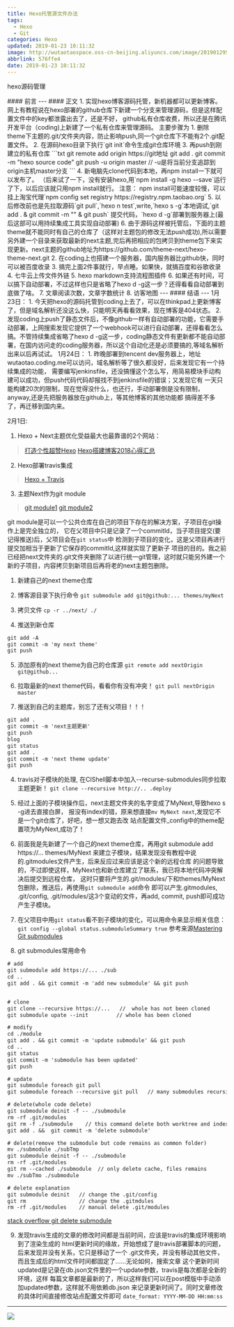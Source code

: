 ```yaml
---
title: Hexo托管源文件办法
tags:
  - Hexo
  - Git
categories: Hexo
updated: 2019-01-23 10:11:32
image: http://wutaotaospace.oss-cn-beijing.aliyuncs.com/image/201901295.jpg
abbrlink: 576ffe4
date: 2019-01-23 10:11:32
---
```

<p class="description">hexo源码管理</p>
<!-- more -->
#### 前言
---
#### 正文
1. 实现hexo博客源码托管，新机器都可以更新博客。
网上有教程说在hexo部署的github仓库下新建一个分支来管理源码，但是这样配置文件中的key都泄露出去了，还是不好，
github私有仓库收费，所以还是在腾讯开发平台（coding)上新建了一个私有仓库来管理源码。
主要步骤为
	1. 删除theme下主题的.git/文件夹内容，防止影响push,同一个git仓库下不能有2个.git配置文件。
	2. 在源码hexo目录下执行`git init`命令生成git仓库环境
	3. 再push到刚建立的私有仓库
	```txt
	git remote add origin https://git地址
    git add .
    git commit -m "hexo source code"
    git push -u origin master   // -u是将当前分支追踪到origin主机master分支
	```
    4. 新电脑先clone代码到本地，再npm install一下就可以发布了。
    （后来试了一下，没有安装hexo,用`npm install -g hexo --save`运行了下，以后应该就只用npm install就行。
    注意： npm install可能速度较慢，可以挂上淘宝代理`npm config set registry https://registry.npm.taobao.org`
    5. 以后修改前也是先拉取源码`git pull`,`hexo n test`,write,`hexo s -g`本地调试,`git add . & git commit -m "" & git push`
    提交代码，`hexo d -g`部署到服务器上(最后这部可以用持续集成工具实现自动部署)
	6. 由于源码这样被托管后，下面的主题theme就不能同时有自己的仓库了（这样对主题包的修改无法push成功),所以需要另外建一个目录来获取最新的next主题,完后再把相应的包拷贝到theme包下来实现更新。next主题的github地址为https://github.com/theme-next/hexo-theme-next.git
2. 在coding上也搭建一个服务器，国内服务器比github快，同时可以被百度收录
3. 搞完上面2件事就行，早点睡。如果快，就搞百度和谷歌收录
4. 七牛云上传文件外链
5. hexo markdown支持流程图插件
6. 如果还有时间，可以搞下自动部署，不过这样也只是省略了hexo d -g这一步？还得看看自动部署到底做了啥。
7. 文章阅读次数，文章字数统计
8. 访客地图
---
#### 结语
---
1月23日：
1. 今天把hexo的源码托管到coding上去了，可以在thinkpad上更新博客了，但是域名解析还没这么快，只能明天再看看效果，现在博客是404状态。
2. 发现coding上push了静态文件后，不像github一样有自动部署的功能，它需要手动部署，上网搜索发现它提供了一个webhook可以进行自动部署，还得看看怎么搞。不管持续集成省略了hexo d -g这一步，coding静态文件有更新都不能自动部署，在国内访问走的coding服务器，所以这个自动化还是必须要搞的,等域名解析出来以后再试试。
1月24日：
1. 昨晚部署到tencent dev服务器上，地址wutaotao.coding.me可以访问，域名解析等了很久都没好，后来发现它有一个持续集成的功能，
需要编写jenkinsfile，还没搞懂这个怎么写，用简易模块手动构建可以成功，但push代码代码却报找不到jenkinsfile的错误；又发现它有
一天只能构建20次的限制，现在觉得没什么，也还行，手动部署倒是没有限制，anyway,还是先把服务器放在github上，等其他博客的其他功能都
搞得差不多了，再迁移到国内来。

2月1日:
1. Hexo + Next主题优化受益最大也最靠谱的2个网站：
> [打造个性超赞Hexo](https://reuixiy.github.io/technology/computer/computer-aided-art/2017/06/09/hexo-next-optimization.html)
> [Hexo搭建博客2018心得汇总](https://zealot.top/Hexo-Github%E6%90%AD%E5%BB%BA%E8%87%AA%E5%B7%B1%E7%9A%84%E5%8D%9A%E5%AE%A22.html)

2. Hexo部署travis集成
> [Hexo + Travis](https://www.itfanr.cc/2017/08/09/using-travis-ci-automatic-deploy-hexo-blogs/)

3. 主题Next作为git module
> [git module1](http://saili.science/2017/04/02/github-for-win/#more)
> [git module2](https://segmentfault.com/a/1190000003076028)

git module是可以一个公共仓库在自己的项目下存在的解决方案，子项目在git操作上是完全独立的，
它在父项目中只是记录了一个commitId，当子项目提交(要记得推送)后，父项目会在`git status`中
检测到子项目的变化，这是父项目再进行提交加相当于更新了它保存的commitId,这样就实现了更新子
项目的目的。我之前已经把next文件夹的.git文件夹删除了以进行统一git管理，这时就只能另外建一个
新的子项目，内容拷贝到新项目后再将老的next主题包删除。

   1. 新建自己的next theme仓库

   2. 博客源目录下执行命令
   `git submodule add git@github:... themes/myNext`

   3. 拷贝文件
   `cp -r ../next/ ./`

   4. 推送到新仓库
   ```txt
   git add -A
   git commit -m 'my next theme'
   git push
   ```

   5. 添加原有的next theme为自己的仓库源
   `git remote add nextOrigin git@github...`

   6. 拉取最新的next theme代码，看看你有没有冲突！
   `git pull nextOrigin master`

   7. 推送到自己的主题库，别忘了还有父项目！！！
   ```txt
   git add .
   git commit -m 'next主题更新'
   git push
   blog
   git status
   git add .
   git commit -m 'next theme update'
   git push
   ```

4. travis对子模块的处理, 在CIShell脚本中加入--recurse-submodules同步拉取主题更新！
`git clone --recursive http://.. .deploy`


5. 经过上面的子模块操作后，next主题文件夹的名字变成了MyNext,导致hexo s -g进去直接白屏，
报没有index的错，原来想直接`mv MyNext next`,发现它不是一个git仓库了，好吧，想一想又跑去改
站点配置文件_config中的theme配置项为MyNext,成功了！

6. 前面我是先新建了一个自己的next theme仓库，再用git submodule add https://... themes/MyNext
来建立子模块，结果发现没有教程中说的.gitmodules文件产生，后来反应过来应该是这个新的远程仓库
的问题导致的，不过即使这样，MyNext也和新仓库建立了联系，我已将本地代码冲突解决后提交到远程仓库，
这时只要将产生的.git/modules/下和themes/MyNext包删除，推送后，再使用`git submodule add`命令
即可以产生.gitmodules, .git/config, .git/modules/这3个变动的文件，再add, commit, push即可成功
产生子模块。

7. 在父项目中用`git status`看不到子模块的变化，可以用命令来显示相关信息：
`git config --global status.submoduleSummary true`
参考来源[Mastering Git submodules](https://medium.com/@porteneuve/mastering-git-submodules-34c65e940407)

8. git submodules常用命令
```txt
# add
git submodule add https://... ./sub
cd ..
git add . && git commit -m 'add new submodule' && git push


# clone
git clone --recursive https://...   //  whole has not been cloned
git submodule upate --init         // whole has been cloned

# modify
cd ./module
git add . && git commit -m 'update submodule' && git push
cd ..
git status
git commit -m 'submodule has been updated'
git push

# update
git submodule foreach git pull
git submodule foreach --recursive git pull   // many submodules recursive existed 

# delete(whole code delete)
git submodule deinit -f -- ./submodule
rm -rf .git/modules  
git rm -f ./submodule    // this command delete both worktree and index,--cached only index
git add . &&  git commit -m 'delete submodule'

# delete(remove the submodule but code remains as common folder)
mv ./submodule ./subTmp
git submodule deinit -f -- ./submodule
rm -rf .git/modules  
git rm --cached ./submodule  // only delete cache, files remains
mv ./subTmo ./submodule

# delete explanation
git submodule deinit   // change the .git/config
git rm                 // change the .gitmdules
rm -rf .git/modules    // manual delete .git/modules
```
[stack overflow git delete submodule](https://stackoverflow.com/questions/1260748/how-do-i-remove-a-submodule)

9. 发现travis生成的文章的修改时间都是当前时间，应该是travis的集成环境影响到了渲染生成的
html更新时间的缘故，开始想成了是travis部署脚本的问题，后来发现并没有关系，它只是移动了一个
.git文件夹，并没有移动其他文件，而且生成后的html文件时间都固定了......无论如何，搜索文章
这个更新时间updated是记录在db.json文件里的一个update参数，travis是每次都是全新的环境，这样
每篇文章都是最新的了，所以这样我们可以在post模版中手动添加updated参数，这样就不用依赖db.json
来记录更新时间了。同时文章修改的具体时间直接修改站点配置文件即可
`date_format: YYYY-MM-DD HH:mm:ss`


<hr />
<img src="http://wutaotaospace.oss-cn-beijing.aliyuncs.com/image/201901295.jpg" class="full-image" />


